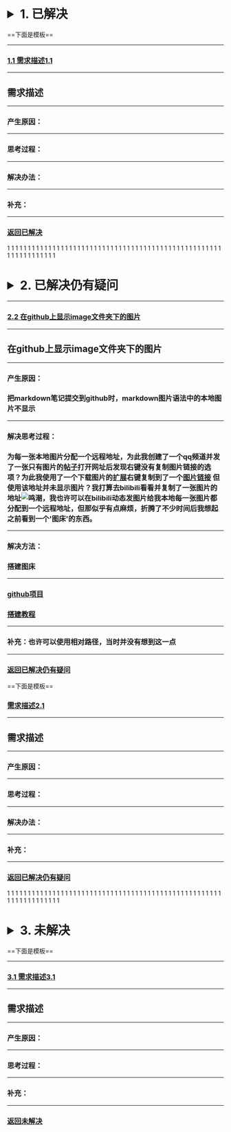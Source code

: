 # <details><summary><span id='stop1'>1. 已解决</span></summary>1. [跳转到已解决仍有疑问](#stop2)<br>2. [跳转到未解决](#stop3)</br></details>

==下面是模板==

---

### [1.1 需求描述1.1](#1.1)

***

<h2 id='1.1'>需求描述</h2>

***

### 产生原因：

***

### 思考过程：

***

### 解决办法：

***

### 补充：

***

### [返回已解决](#stop1)


1
1
1
1
1
1
1
1
1
1
1
1
1
1
1
1
1
1
1
1
1
1
1
1
1
1
1
1
1
1
1
1
1
1
1
1
1
1
1
1
1
1
1
1
1
1
1
1
1
1
1
1
1
1
1
1
1
1
1
1
1
1
1
1






# <details><summary><span id='stop2'>2. 已解决仍有疑问</span></summary>1. [跳转到已解决](#stop1)<br>2. [跳转到未解决](#stop3)</br></details>

---

### [2.2 在github上显示image文件夹下的图片](#2.2)

---

<h2 id='2.2'>在github上显示image文件夹下的图片</h2>

---

### 产生原因： 
### 把markdown笔记提交到github时，markdown图片语法中的本地图片不显示

---

### 解决思考过程：
### 为每一张本地图片分配一个远程地址，为此我创建了一个qq频道并发了一张只有图片的[帖子](https://pd.qq.com/s/8y7fedfpn)打开网址后发现右键没有复制图片链接的选项？为此我使用了一个下载图片的[扩展](https://www.pullywood.com/ImageAssistant)右键复制到了一个[图片链接](blob:chrome-extension://odphnbhiddhdpoccbialllejaajemdio/28bc95a6-e0df-4b12-8e29-1d3f010bf54d) 但使用该地址并未显示图片？我打算去bilibili看看并复制了一张图片的地址![鸣潮](https://i0.hdslb.com/bfs/new_dyn/2fa0839458d5b486abfa4fd89f91b1b81955897084.png@1052w_!web-dynamic.webp)，我也许可以在bilibili动态发图片给我本地每一张图片都分配到一个远程地址，但那似乎有点麻烦，折腾了不少时间后我想起之前看到一个'图床'的东西。

---

### 解决方法：
### 搭建图床

---

### [github项目](https://github.com/MarSeventh/CloudFlare-ImgBed)

### [搭建教程](https://luckyting.top/index.php/archives/20/)

---

### 补充：也许可以使用相对路径，当时并没有想到这一点

---

### [返回已解决仍有疑问](#stop2)

==下面是模板==


### [需求描述2.1](#2.1)

***

<h2 id='2.1'>需求描述</h2>

***

### 产生原因：

***

### 思考过程：

***

### 解决办法：

***

### 补充：

***

### [返回已解决仍有疑问](#stop2)
1
1
1
1
1
1
1
1
1
1
1
1
1
1
1
1
1
1
1
1
1
1
1
1
1
1
1
1
1
1
1
1
1
1
1
1
1
1
1
1
1
1
1
1
1
1
1
1
1
1
1
1
1
1
1
1
1
1
1
1
1
1
1
1
1










# <details><summary><span id='stop3'>3. 未解决</span></summary>1. [跳转到已解决](#stop1)<br>2. [跳转到已解决仍有疑问](#stop2)</br></details>

==下面是模板==

***

### [3.1 需求描述3.1](#3.1)

***

<h2 id='1.1'>需求描述</h2>

***

### 产生原因：

***

### 思考过程：

***

### 补充：

***

### [返回未解决](#stop3)